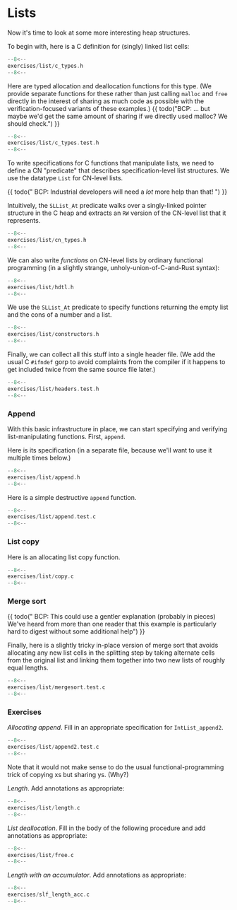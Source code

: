 # Lists

Now it's time to look at some more interesting heap structures.

To begin with, here is a C definition for (singly) linked list cells:

```c title="exercises/list/c_types.h"
--8<--
exercises/list/c_types.h
--8<--
```

Here are typed allocation and deallocation functions for this type.
(We provide separate functions for these rather than just calling
`malloc` and `free` directly in the interest of sharing as much code
as possible with the verification-focused variants of these examples.)
{{ todo("BCP: ... but maybe we'd get the same amount of sharing if we directly
used malloc?  We should check.") }}

```c title="exercises/list/c_types.test.h"
--8<--
exercises/list/c_types.test.h
--8<--
```

To write specifications for C functions that manipulate lists, we need
to define a CN "predicate" that describes specification-level list
structures. We use the datatype `List` for CN-level lists.

{{ todo(" BCP: Industrial developers will need a _lot_
more help than that!  ") }}

Intuitively, the `SLList_At` predicate walks over a singly-linked
pointer structure in the C heap and extracts an `RW` version of
the CN-level list that it represents.

```c title="exercises/list/cn_types.h"
--8<--
exercises/list/cn_types.h
--8<--
```

We can also write _functions_ on CN-level lists by ordinary functional
programming (in a slightly strange, unholy-union-of-C-and-Rust
syntax):

```c title="exercises/list/hdtl.h"
--8<--
exercises/list/hdtl.h
--8<--
```

We use the `SLList_At` predicate to specify functions returning the
empty list and the cons of a number and a list.

```c title="exercises/list/constructors.h"
--8<--
exercises/list/constructors.h
--8<--
```

Finally, we can collect all this stuff into a single header file. (We
add the usual C `#ifndef` gorp to avoid complaints from the compiler
if it happens to get included twice from the same source file later.)

```c title="exercises/list/headers.test.h"
--8<--
exercises/list/headers.test.h
--8<--
```

### Append

With this basic infrastructure in place, we can start specifying and
verifying list-manipulating functions. First, `append`.

Here is its specification (in a separate file, because we'll want to
use it multiple times below.)

```c title="exercises/list/append.h"
--8<--
exercises/list/append.h
--8<--
```

Here is a simple destructive `append` function.

```c title="exercises/list/append.test.c"
--8<--
exercises/list/append.test.c
--8<--
```

### List copy

Here is an allocating list copy function.

```c title="exercises/list/copy.c"
--8<--
exercises/list/copy.c
--8<--
```

### Merge sort

{{ todo(" BCP: This could use a gentler explanation
(probably in pieces) We've heard from more than one reader that this
example is particularly hard to digest without some additional help") }}

Finally, here is a slightly tricky in-place version of merge sort that
avoids allocating any new list cells in the splitting step by taking
alternate cells from the original list and linking them together into
two new lists of roughly equal lengths.

```c title="exercises/list/mergesort.test.c"
--8<--
exercises/list/mergesort.test.c
--8<--
```

### Exercises

_Allocating append_. Fill in an appropriate specification for
`IntList_append2`.

```c title="exercises/list/append2.test.c"
--8<--
exercises/list/append2.test.c
--8<--
```

Note that it would not make sense to do the usual
functional-programming trick of copying xs but sharing ys. (Why?)

_Length_. Add annotations as appropriate:

```c title="exercises/list/length.c"
--8<--
exercises/list/length.c
--8<--
```

_List deallocation_. Fill in the body of the following procedure and
add annotations as appropriate:

```c title="exercises/list/free.c"
--8<--
exercises/list/free.c
--8<--
```

_Length with an accumulator_. Add annotations as appropriate:

```c title="exercises/slf_length_acc.c"
--8<--
exercises/slf_length_acc.c
--8<--
```
